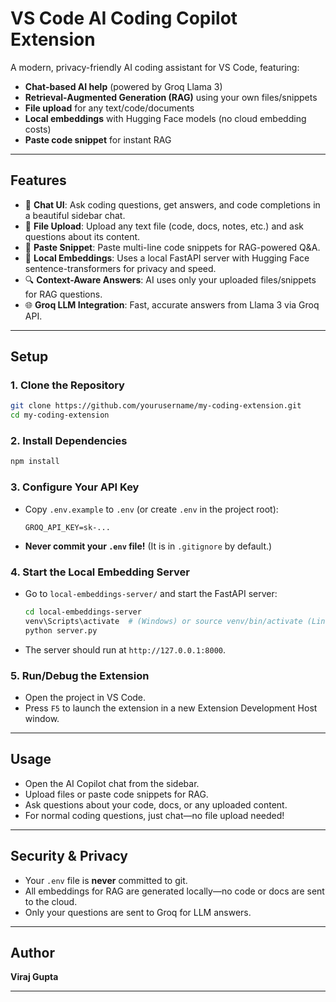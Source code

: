 # VS Code AI Coding Copilot Extension

A modern, privacy-friendly AI coding assistant for VS Code, featuring:
- **Chat-based AI help** (powered by Groq Llama 3)
- **Retrieval-Augmented Generation (RAG)** using your own files/snippets
- **File upload** for any text/code/documents
- **Local embeddings** with Hugging Face models (no cloud embedding costs)
- **Paste code snippet** for instant RAG

---

## Features

- 💬 **Chat UI**: Ask coding questions, get answers, and code completions in a beautiful sidebar chat.
- 📄 **File Upload**: Upload any text file (code, docs, notes, etc.) and ask questions about its content.
- 🧩 **Paste Snippet**: Paste multi-line code snippets for RAG-powered Q&A.
- 🧠 **Local Embeddings**: Uses a local FastAPI server with Hugging Face sentence-transformers for privacy and speed.
- 🔍 **Context-Aware Answers**: AI uses only your uploaded files/snippets for RAG questions.
- 🌐 **Groq LLM Integration**: Fast, accurate answers from Llama 3 via Groq API.

---

## Setup

### 1. Clone the Repository
```sh
git clone https://github.com/yourusername/my-coding-extension.git
cd my-coding-extension
```

### 2. Install Dependencies
```sh
npm install
```

### 3. Configure Your API Key
- Copy `.env.example` to `.env` (or create `.env` in the project root):
  ```
  GROQ_API_KEY=sk-...
  ```
- **Never commit your `.env` file!** (It is in `.gitignore` by default.)

### 4. Start the Local Embedding Server
- Go to `local-embeddings-server/` and start the FastAPI server:
  ```sh
  cd local-embeddings-server
  venv\Scripts\activate  # (Windows) or source venv/bin/activate (Linux/macOS)
  python server.py
  ```
- The server should run at `http://127.0.0.1:8000`.

### 5. Run/Debug the Extension
- Open the project in VS Code.
- Press `F5` to launch the extension in a new Extension Development Host window.

---

## Usage
- Open the AI Copilot chat from the sidebar.
- Upload files or paste code snippets for RAG.
- Ask questions about your code, docs, or any uploaded content.
- For normal coding questions, just chat—no file upload needed!

---

## Security & Privacy
- Your `.env` file is **never** committed to git.
- All embeddings for RAG are generated locally—no code or docs are sent to the cloud.
- Only your questions are sent to Groq for LLM answers.

---

## Author
**Viraj Gupta**

---


